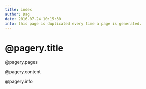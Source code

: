 ```yaml
---
title: index
author: Dag
date: 2016-07-24 10:15:30
info: this page is duplicated every time a page is generated.
---
```


# @pagery.title

@pagery.pages

@pagery.content

@pagery.info